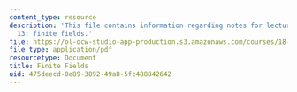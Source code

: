 ```yaml
---
content_type: resource
description: 'This file contains information regarding notes for lectures 8, 10 and
  13: finite fields.'
file: https://ol-ocw-studio-app-production.s3.amazonaws.com/courses/18-700-linear-algebra-fall-2013/475deecd0e89389249a85fc488842642_MIT18_700F13_finite_fields.pdf
file_type: application/pdf
resourcetype: Document
title: Finite Fields
uid: 475deecd-0e89-3892-49a8-5fc488842642
---
```

